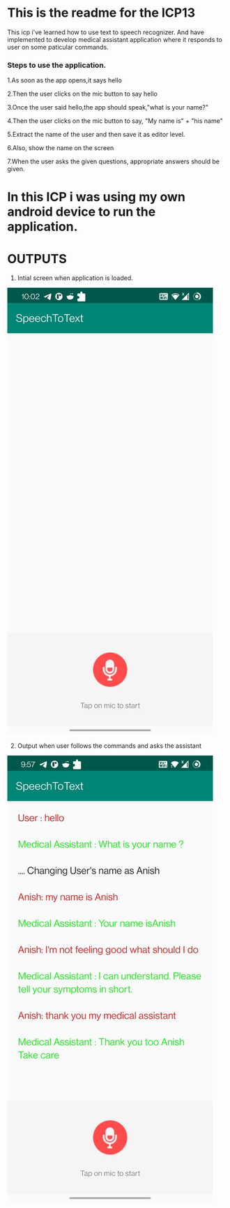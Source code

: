 # This is the readme for the ICP13

This icp i've learned how to use text to speech recognizer. And have implemented to develop medical assistant application where it responds to user on some paticular commands.

### Steps to use the application.

1.As soon as the app opens,it says hello

2.Then the user clicks on the mic button to say hello

3.Once the user said hello,the app should speak,"what is your name?"

4.Then the user clicks on the mic button to say, "My name is" + "his name"

5.Extract the name of the user and then save it as editor level.

6.Also, show the name on the screen

7.When the user asks the given questions, appropriate answers should be given.

# In this ICP i was using my own android device to run the application.

# OUTPUTS

1. Intial screen when application is loaded.

![Output 1](./Documentation/Output1.jpg)

2. Output when user follows the commands and asks the assistant

![Output 2](./Documentation/Output2.jpg)
